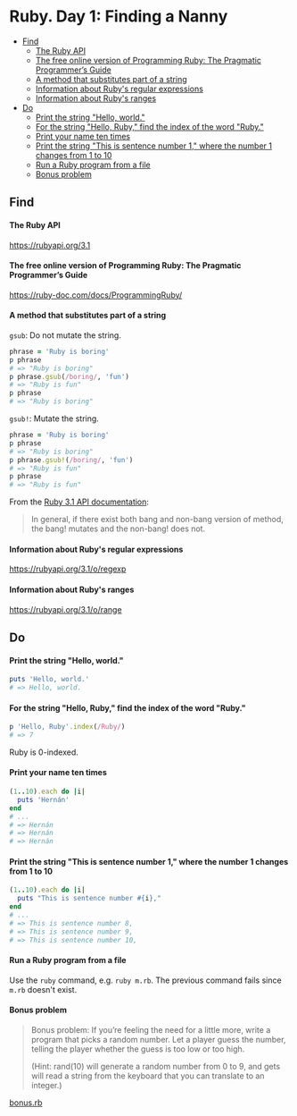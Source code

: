 # Ruby. Day 1: Finding a Nanny

<!--toc:start-->
- [Find](#find)
    - [The Ruby API](#the-ruby-api)
    - [The free online version of Programming Ruby: The Pragmatic Programmer’s Guide](#the-free-online-version-of-programming-ruby-the-pragmatic-programmers-guide)
    - [A method that substitutes part of a string](#a-method-that-substitutes-part-of-a-string)
    - [Information about Ruby's regular expressions](#information-about-rubys-regular-expressions)
    - [Information about Ruby's ranges](#information-about-rubys-ranges)
- [Do](#do)
    - [Print the string "Hello, world."](#print-the-string-hello-world)
    - [For the string "Hello, Ruby," find the index of the word "Ruby."](#for-the-string-hello-ruby-find-the-index-of-the-word-ruby)
    - [Print your name ten times](#print-your-name-ten-times)
    - [Print the string "This is sentence number 1," where the number 1 changes from 1 to 10](#print-the-string-this-is-sentence-number-1-where-the-number-1-changes-from-1-to-10)
    - [Run a Ruby program from a file](#run-a-ruby-program-from-a-file)
    - [Bonus problem](#bonus-problem)
<!--toc:end-->

## Find

#### The Ruby API

<https://rubyapi.org/3.1>

#### The free online version of Programming Ruby: The Pragmatic Programmer’s Guide

<https://ruby-doc.com/docs/ProgrammingRuby/>

#### A method that substitutes part of a string

`gsub`: Do not mutate the string.

```ruby
phrase = 'Ruby is boring'
p phrase
# => "Ruby is boring"
p phrase.gsub(/boring/, 'fun')
# => "Ruby is fun"
p phrase
# => "Ruby is boring"
```

`gsub!`: Mutate the string.

```ruby
phrase = 'Ruby is boring'
p phrase
# => "Ruby is boring"
p phrase.gsub!(/boring/, 'fun')
# => "Ruby is fun"
p phrase
# => "Ruby is fun"
```

From the [Ruby 3.1 API documentation](https://rubyapi.org/3.1/o/String.html#method-i-gsub):

> In general, if there exist both bang and non-bang version of method, the bang! mutates and the
> non-bang! does not.

#### Information about Ruby's regular expressions

<https://rubyapi.org/3.1/o/regexp>

#### Information about Ruby's ranges

<https://rubyapi.org/3.1/o/range>

## Do

#### Print the string "Hello, world."

```ruby
puts 'Hello, world.'
# => Hello, world.
```

#### For the string "Hello, Ruby," find the index of the word "Ruby."

```ruby
p 'Hello, Ruby'.index(/Ruby/)
# => 7
```

Ruby is 0-indexed.

#### Print your name ten times

```ruby
(1..10).each do |i|
  puts 'Hernán'
end
# ...
# => Hernán
# => Hernán
# => Hernán
```

#### Print the string "This is sentence number 1," where the number 1 changes from 1 to 10

```ruby
(1..10).each do |i|
  puts "This is sentence number #{i},"
end
# ...
# => This is sentence number 8,
# => This is sentence number 9,
# => This is sentence number 10,
```

#### Run a Ruby program from a file

Use the `ruby` command, e.g. `ruby m.rb`. The previous command fails since `m.rb` doesn't exist.

#### Bonus problem

> Bonus problem: If you’re feeling the need for a little more, write a program that picks a random
> number. Let a player guess the number, telling the player whether the guess is too low or too
> high.
>
> (Hint: rand(10) will generate a random number from 0 to 9, and gets will read a string from the
> keyboard that you can translate to an integer.)

[bonus.rb](./bonus.rb)
